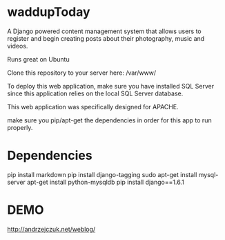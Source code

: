 waddupToday
===========

A Django powered content management system that allows users to register and begin creating posts about their photography, music and videos.

Runs great on Ubuntu

Clone this repository to your server here:
/var/www/

To deploy this web application, make sure you have installed SQL Server since this application relies on the local SQL Server
database.

This web application was specifically designed for APACHE.

make sure you pip/apt-get the dependencies in order for this app to run properly.

Dependencies
============
pip install markdown
pip install django-tagging
sudo apt-get install mysql-server
apt-get install python-mysqldb
pip install django==1.6.1

DEMO
====
http://andrzejczuk.net/weblog/
